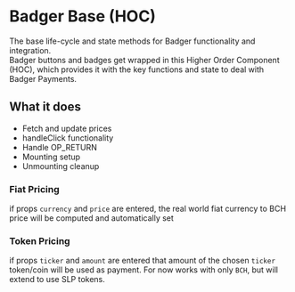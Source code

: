 # Badger Base (HOC)

The base life-cycle and state methods for Badger functionality and integration.  
Badger buttons and badges get wrapped in this Higher Order Component (HOC), which provides it with the key functions and state to deal with Badger Payments.


## What it does

* Fetch and update prices
* handleClick functionality
* Handle OP_RETURN
* Mounting setup
* Unmounting cleanup


### Fiat Pricing
if props `currency` and `price` are entered, the real world fiat currency to BCH price will be computed and automatically set

### Token Pricing
if props `ticker` and `amount` are entered that amount of the chosen `ticker` token/coin will be used as payment.
For now works with only `BCH`, but will extend to use SLP tokens.